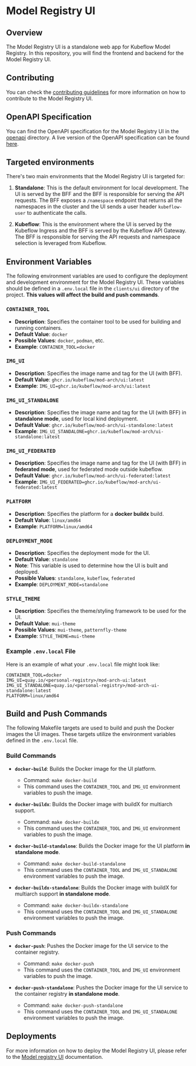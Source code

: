 [frontend requirements]: ./frontend/docs/dev-setup.md#requirements
[BFF requirements]: ./bff/README.md#pre-requisites
[Model registry UI]: ./docs/README.md
[contributing guidelines]: ./CONTRIBUTING.md

# Model Registry UI

## Overview

The Model Registry UI is a standalone web app for Kubeflow Model Registry. In this repository, you will find the frontend and backend for the Model Registry UI.

## Contributing

You can check the [contributing guidelines] for more information on how to contribute to the Model Registry UI.

## OpenAPI Specification

You can find the OpenAPI specification for the Model Registry UI in the [openapi](./api/openapi) directory.
A live version of the OpenAPI specification can be found [here](https://editor.swagger.io/?url=https://raw.githubusercontent.com/kubeflow/mod-arch/main/clients/ui/api/openapi/mod-arch.yaml).

## Targeted environments

There's two main environments that the Model Registry UI is targeted for:

1. **Standalone**: This is the default environment for local development. The UI is served by the BFF and the BFF is responsible for serving the API requests. The BFF exposes a `/namespace` endpoint that returns all the namespaces in the cluster and the UI sends a user header `kubeflow-user` to authenticate the calls.

2. **Kubeflow**: This is the environment where the UI is served by the Kubeflow Ingress and the BFF is served by the Kubeflow API Gateway. The BFF is responsible for serving the API requests and namespace selection is leveraged from Kubeflow.

## Environment Variables

The following environment variables are used to configure the deployment and development environment for the Model Registry UI. These variables should be defined in a `.env.local` file in the `clients/ui` directory of the project. **This values will affect the build and push commands**.

### `CONTAINER_TOOL`

* **Description**: Specifies the container tool to be used for building and running containers.
* **Default Value**: `docker`
* **Possible Values**: `docker`, `podman`, etc.
* **Example**: `CONTAINER_TOOL=docker`

### `IMG_UI`

* **Description**: Specifies the image name and tag for the UI (with BFF).
* **Default Value**: `ghcr.io/kubeflow/mod-arch/ui:latest`
* **Example**: `IMG_UI=ghcr.io/kubeflow/mod-arch/ui:latest`

### `IMG_UI_STANDALONE`

* **Description**: Specifies the image name and tag for the UI (with BFF) in **standalone mode**, used for local kind deployment.
* **Default Value**: `ghcr.io/kubeflow/mod-arch/ui-standalone:latest`
* **Example**: `IMG_UI_STANDALONE=ghcr.io/kubeflow/mod-arch/ui-standalone:latest`

### `IMG_UI_FEDERATED`

* **Description**: Specifies the image name and tag for the UI (with BFF) in **federated mode**, used for federated mode outside kubeflow.
* **Default Value**: `ghcr.io/kubeflow/mod-arch/ui-federated:latest`
* **Example**: `IMG_UI_FEDERATED=ghcr.io/kubeflow/mod-arch/ui-federated:latest`

### `PLATFORM`

* **Description**: Specifies the platform for a **docker buildx** build.
* **Default Value**: `linux/amd64`
* **Example**: `PLATFORM=linux/amd64`

### `DEPLOYMENT_MODE`

* **Description**: Specifies the deployment mode for the UI.
* **Default Value**: `standalone`
* **Note**: This variable is used to determine how the UI is built and deployed.
* **Possible Values**: `standalone`, `kubeflow`, `federated`
* **Example**: `DEPLOYMENT_MODE=standalone`

### `STYLE_THEME`

* **Description**: Specifies the theme/styling framework to be used for the UI.
* **Default Value**: `mui-theme`
* **Possible Values**: `mui-theme`, `patternfly-theme`
* **Example**: `STYLE_THEME=mui-theme`

### Example `.env.local` File

Here is an example of what your `.env.local` file might look like:

```shell
CONTAINER_TOOL=docker
IMG_UI=quay.io/<personal-registry>/mod-arch-ui:latest
IMG_UI_STANDALONE=quay.io/<personal-registry>/mod-arch-ui-standalone:latest
PLATFORM=linux/amd64
```

## Build and Push Commands

The following Makefile targets are used to build and push the Docker images the UI images. These targets utilize the environment variables defined in the `.env.local` file.

### Build Commands

* **`docker-build`**: Builds the Docker image for the UI platform.
  * Command: `make docker-build`
  * This command uses the `CONTAINER_TOOL` and `IMG_UI` environment variables to push the image.

* **`docker-buildx`**: Builds the Docker image with buildX for multiarch support.
  * Command: `make docker-buildx`
  * This command uses the `CONTAINER_TOOL` and `IMG_UI` environment variables to push the image.

* **`docker-build-standalone`**: Builds the Docker image for the UI platform **in standalone mode**.
  * Command: `make docker-build-standalone`
  * This command uses the `CONTAINER_TOOL` and `IMG_UI_STANDALONE` environment variables to push the image.

* **`docker-buildx-standalone`**: Builds the Docker image with buildX for multiarch support **in standalone mode**.
  * Command: `make docker-buildx-standalone`
  * This command uses the `CONTAINER_TOOL` and `IMG_UI_STANDALONE` environment variables to push the image.

### Push Commands

* **`docker-push`**: Pushes the Docker image for the UI service to the container registry.
  * Command: `make docker-push`
  * This command uses the `CONTAINER_TOOL` and `IMG_UI` environment variables to push the image.

* **`docker-push-standalone`**: Pushes the Docker image for the UI service to the container registry **in standalone mode**.
  * Command: `make docker-push-standalone`
  * This command uses the `CONTAINER_TOOL` and `IMG_UI_STANDALONE` environment variables to push the image.

## Deployments

For more information on how to deploy the Model Registry UI, please refer to the [Model registry UI] documentation.
